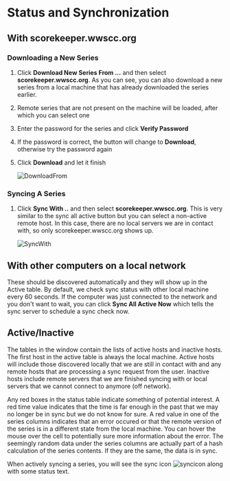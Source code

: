 # Status and Synchronization

## With scorekeeper.wwscc.org

### Downloading a New Series
1. Click **Download New Series From ...** and then select **scorekeeper.wwscc.org**.  As you can see, you can also download
   a new series from a local machine that has already downloaded the series earlier.
2. Remote series that are not present on the machine will be loaded, after which you can select one
3. Enter the password for the series and click **Verify Password**
4. If the password is correct, the button will change to **Download**, otherwise try the password again
5. Click **Download** and let it finish

    ![DownloadFrom](images/downloadnew.gif)

### Syncing A Series
1. Click **Sync With ..** and then select **scorekeeper.wwscc.org**.  This is very similar to the sync all active button but
   you can select a non-active remote host.  In this case, there are no local servers we are in contact with, so only
   scorekeeper.wwscc.org shows up.

    ![SyncWith](images/sync.gif)


## With other computers on a local network

These should be discovered automatically and they will show up in the Active table.  By default, we check sync status with
other local machine every 60 seconds.  If the computer was just connected to the network and you don't want to wait, you
can click **Sync All Active Now** which tells the sync server to schedule a sync check now.

## Active/Inactive
The tables in the window contain the lists of active hosts and inactive hosts. The first host in the active
table is always the local machine.  Active hosts will include those discovered locally that we are still
in contact with and any remote hosts that are processing a sync request from the user.  Inactive hosts include
remote servers that we are finished syncing with or local servers that we cannot connect to anymore (off network).

Any red boxes in the status table indicate something of potential interest.  A red time value indicates that the
time is far enough in the past that we may no longer be in sync but we do not know for sure.  A red value in one
of the series columns indicates that an error occured or that the remote version of the series is in a different
state from the local machine.  You can hover the mouse over the cell to potentially sure more information about
the error.  The seemingly random data under the series columns are actually part of a hash calculation of the
series contents.  If they are the same, the data is in sync.

When actively syncing a series, you will see the sync icon ![syncicon](images/syncing.png) along with some status text.


